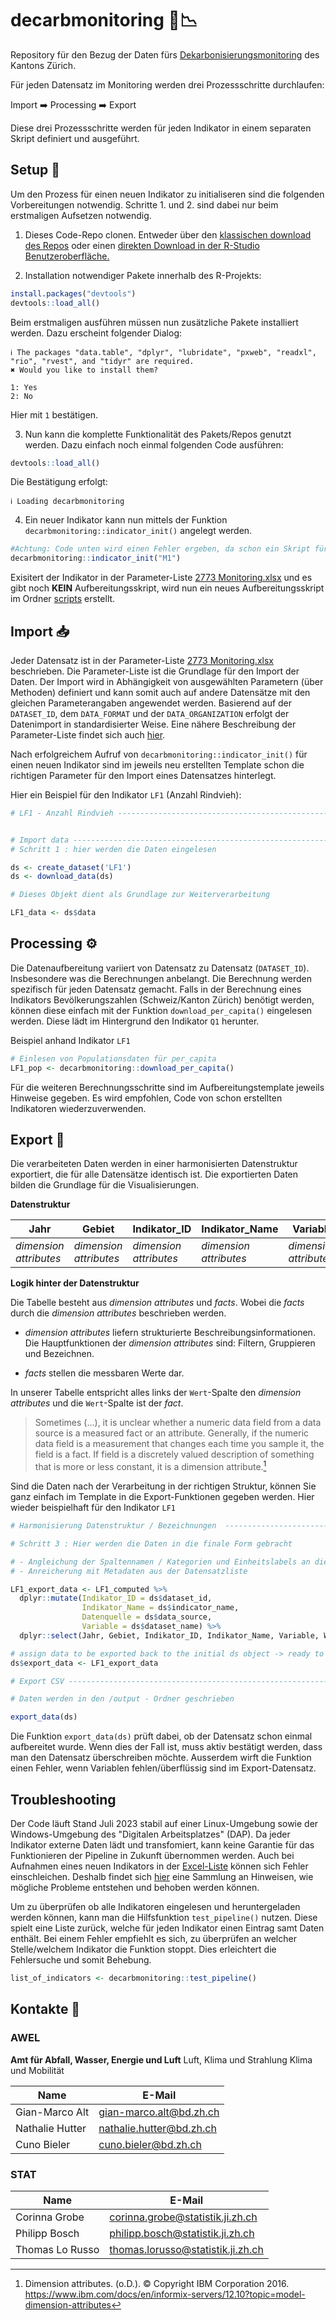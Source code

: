 
# decarbmonitoring 🌳📉

<!-- badges: start -->
<!-- badges: end -->

Repository für den Bezug der Daten fürs [Dekarbonisierungsmonitoring](https://www.zh.ch/de/umwelt-tiere/klima/langfristige-klimastrategie/monitoring.html) des
Kantons Zürich.

Für jeden Datensatz im Monitoring werden drei Prozessschritte
durchlaufen:

Import ➡️ Processing ➡️ Export

Diese drei Prozessschritte werden für jeden Indikator in einem separaten
Skript definiert und ausgeführt.

## Setup 📁

Um den Prozess für einen neuen Indikator zu initialiseren sind die
folgenden Vorbereitungen notwendig. 
Schritte 1. und 2. sind dabei nur beim erstmaligen Aufsetzen notwendig.

1.  Dieses Code-Repo clonen. Entweder über den [klassischen download des
    Repos](https://github.com/statistikZH/decarb_monitoring/archive/refs/heads/main.zip)
    oder einen [direkten Download in der R-Studio
    Benutzeroberfläche.](https://happygitwithr.com/rstudio-git-github.html#clone-the-test-github-repository-to-your-computer-via-rstudio)

2.  Installation notwendiger Pakete innerhalb des R-Projekts:

``` r
install.packages("devtools")
devtools::load_all()
```

Beim erstmaligen ausführen müssen nun zusätzliche Pakete installiert
werden. Dazu erscheint folgender Dialog:

    ℹ The packages "data.table", "dplyr", "lubridate", "pxweb", "readxl", "rio", "rvest", and "tidyr" are required.
    ✖ Would you like to install them?

    1: Yes
    2: No

Hier mit `1` bestätigen.

3.  Nun kann die komplette Funktionalität des Pakets/Repos genutzt
    werden. Dazu einfach noch einmal folgenden Code ausführen:

``` r
devtools::load_all()
```

Die Bestätigung erfolgt:

    ℹ Loading decarbmonitoring

4.  Ein neuer Indikator kann nun mittels der Funktion `decarbmonitoring::indicator_init()` angelegt werden.

``` r
#Achtung: Code unten wird einen Fehler ergeben, da schon ein Skript für den Indikator M1 exisitert.
decarbmonitoring::indicator_init("M1")
```
Exisitert der Indikator in der Parameter-Liste [2773
Monitoring.xlsx](https://github.com/statistikZH/decarb_monitoring/blob/main/2773%20Monitoring.xlsx) und es gibt noch **KEIN** Aufbereitungsskript, wird nun ein neues Aufbereitungsskript im Ordner [scripts](scripts) erstellt.


## Import 📥

Jeder Datensatz ist in der Parameter-Liste [2773
Monitoring.xlsx](https://github.com/statistikZH/decarb_monitoring/blob/main/2773%20Monitoring.xlsx)
beschrieben. Die Parameter-Liste ist die Grundlage für den Import der
Daten. Der Import wird in Abhängigkeit von ausgewählten Parametern (über
Methoden) definiert und kann somit auch auf andere Datensätze mit den
gleichen Parameterangaben angewendet werden. Basierend auf der
`DATASET_ID`, dem `DATA_FORMAT` und der `DATA_ORGANIZATION` erfolgt der
Datenimport in standardisierter Weise. Eine nähere Beschreibung der Parameter-Liste findet sich auch [hier](docu/parameter_list.md).

Nach erfolgreichem Aufruf von `decarbmonitoring::indicator_init()` für einen neuen Indikator sind im jeweils neu erstellten Template schon die richtigen Parameter für den Import 
eines Datensatzes hinterlegt. 

Hier ein Beispiel für den Indikator `LF1` (Anzahl Rindvieh):

``` r
# LF1 - Anzahl Rindvieh ----------------------------------------------------


# Import data -------------------------------------------------------------
# Schritt 1 : hier werden die Daten eingelesen

ds <- create_dataset('LF1')
ds <- download_data(ds)

# Dieses Objekt dient als Grundlage zur Weiterverarbeitung

LF1_data <- ds$data

```


## Processing ⚙️

Die Datenaufbereitung variiert von Datensatz zu Datensatz
(`DATASET_ID`). Insbesondere was die Berechnungen anbelangt. Die
Berechnung werden spezifisch für jeden Datensatz gemacht. Falls in der Berechnung eines Indikators Bevölkerungszahlen (Schweiz/Kanton Zürich) benötigt werden, können diese einfach 
mit der Funktion `download_per_capita()` eingelesen werden. Diese lädt im Hintergrund den Indikator `Q1` herunter.

Beispiel anhand Indikator `LF1`

```r
# Einlesen von Populationsdaten für per_capita
LF1_pop <- decarbmonitoring::download_per_capita()
```

Für die weiteren Berechnungsschritte sind im Aufbereitungstemplate jeweils Hinweise gegeben. Es wird empfohlen, Code von schon erstellten Indikatoren wiederzuverwenden.

## Export 💾

Die verarbeiteten Daten werden in einer harmonisierten Datenstruktur
exportiert, die für alle Datensätze identisch ist. Die exportierten
Daten bilden die Grundlage für die Visualisierungen.



**Datenstruktur**

| Jahr                    | Gebiet                  | Indikator_ID            | Indikator_Name          | Variable                | Datenquelle             | Einheit                 | Wert   |
|-------------------------|-------------------------|-------------------------|-------------------------|-------------------------|-------------------------|-------------------------|--------|
| *dimension attributes* | *dimension attributes* | *dimension attributes* | *dimension attributes* | *dimension attributes* | *dimension attributes* | *dimension attributes* | *fact* |

**Logik hinter der Datenstruktur**

Die Tabelle besteht aus *dimension attributes* und *facts*. Wobei die
*facts* durch die *dimension attributes* beschrieben werden.

- *dimension attributes* liefern strukturierte
  Beschreibungsinformationen. Die Hauptfunktionen der *dimension
  attributes* sind: Filtern, Gruppieren und Bezeichnen.

- *facts* stellen die messbaren Werte dar.

In unserer Tabelle entspricht alles links der `Wert`-Spalte den
*dimension attributes* und die `Wert`-Spalte ist der *fact*.

> Sometimes (…), it is unclear whether a numeric data field from a data
> source is a measured fact or an attribute. Generally, if the numeric
> data field is a measurement that changes each time you sample it, the
> field is a fact. If field is a discretely valued description of
> something that is more or less constant, it is a dimension
> attribute.[^1]

Sind die Daten nach der Verarbeitung in der richtigen Struktur, können Sie ganz einfach im Template in die Export-Funktionen gegeben werden. Hier wieder beispielhaft für den Indikator `LF1`

```r
# Harmonisierung Datenstruktur / Bezeichnungen  ----------------------------------------------------------

# Schritt 3 : Hier werden die Daten in die finale Form gebracht

# - Angleichung der Spaltennamen / Kategorien und Einheitslabels an die Konvention
# - Anreicherung mit Metadaten aus der Datensatzliste

LF1_export_data <- LF1_computed %>%
  dplyr::mutate(Indikator_ID = ds$dataset_id,
                Indikator_Name = ds$indicator_name,
                Datenquelle = ds$data_source,
                Variable = ds$dataset_name) %>%
  dplyr::select(Jahr, Gebiet, Indikator_ID, Indikator_Name, Variable, Wert, Einheit, Datenquelle)

# assign data to be exported back to the initial ds object -> ready to export
ds$export_data <- LF1_export_data

# Export CSV --------------------------------------------------------------

# Daten werden in den /output - Ordner geschrieben

export_data(ds)

```

Die Funktion `export_data(ds)` prüft dabei, ob der Datensatz schon einmal aufbereitet wurde. Wenn dies der Fall ist, muss aktiv bestätigt werden, dass man den Datensatz überschreiben möchte.
Ausserdem wirft die Funktion einen Fehler, wenn Variablen fehlen/überflüssig sind im Export-Datensatz.

## Troubleshooting
Der Code läuft Stand Juli 2023 stabil auf einer Linux-Umgebung sowie der Windows-Umgebung des "Digitalen Arbeitsplatzes" (DAP). Da jeder Indikator externe Daten lädt und transfomiert, kann keine Garantie für das Funktionieren der Pipeline in Zukunft übernommen werden. Auch bei Aufnahmen eines neuen Indikators in der [Excel-Liste](https://github.com/statistikZH/decarb_monitoring/blob/main/2773%20Monitoring.xlsx) können sich Fehler einschleichen. Deshalb findet sich [hier](docu/Troubleshooting.md) eine Sammlung an Hinweisen, wie mögliche Probleme entstehen und behoben werden können. 

Um zu überprüfen ob alle Indikatoren eingelesen und heruntergeladen werden können, kann man die Hilfsfunktion `test_pipeline()` nutzen. Diese spielt eine Liste zurück, welche für jeden Indikator einen Eintrag samt Daten enthält. Bei einem Fehler empfiehlt es sich, zu überprüfen an welcher Stelle/welchem Indikator die Funktion stoppt. Dies erleichtert die Fehlersuche und somit Behebung.

```r
list_of_indicators <- decarbmonitoring::test_pipeline()

```
 
## Kontakte 📧

### AWEL

**Amt für Abfall, Wasser, Energie und Luft** Luft, Klima und Strahlung
Klima und Mobilität

| Name            | E-Mail                   |
|-----------------|--------------------------|
| Gian-Marco Alt  | gian-marco.alt@bd.zh.ch  |
| Nathalie Hutter | nathalie.hutter@bd.zh.ch |
| Cuno Bieler     | cuno.bieler@bd.zh.ch     |

### STAT

| Name            | E-Mail                            |
|-----------------|-----------------------------------|
| Corinna Grobe   | corinna.grobe@statistik.ji.zh.ch  |
| Philipp Bosch   | philipp.bosch@statistik.ji.zh.ch  |
| Thomas Lo Russo | thomas.lorusso@statistik.ji.zh.ch |

[^1]: Dimension attributes. (o.D.). © Copyright IBM Corporation 2016.
    <https://www.ibm.com/docs/en/informix-servers/12.10?topic=model-dimension-attributes>

